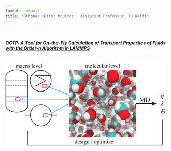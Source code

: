 ```yaml
---
layout: default
title: "Othonas (Otto) Moultos | Assistant Professor, TU Delft"
---
```


<br/>
<div  style="text-align: justify;" class="col-sm-10">
<h5>
  <a href="https://pubs.acs.org/doi/10.1021/acs.jcim.8b00939">OCTP: A Tool for On-the-Fly Calculation of Transport Properties of Fluids with the Order-n Algorithm in LAMMPS</a>
</h5>

<br/>

<div class="gallery">
  <a target="_blank" href="figures/octp.jpg">
    <img src="figures/octp.jpg" alt="Mountains" width="600" height="auto">
  </a>
  <br/><br/>
  <!-- <div class="desc"> MSc graduation of Ke Xu (TU Delft, July 2022)</div> -->
</div>

